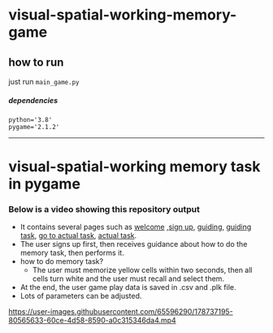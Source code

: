 # visual-spatial-working-memory-game

## how to run
just run `main_game.py`
##### dependencies
    python='3.8'
    pygame='2.1.2'

------   
# visual-spatial-working memory task in pygame
### Below is a video showing this repository output

- It contains several pages such as <ins>welcome</ins>   ,<ins>sign up</ins>, <ins>guiding</ins>, <ins>guiding task</ins>, <ins>go to actual task</ins>, <ins>actual task</ins>. 
- The user signs up first, then receives guidance about how to do the memory task, then performs it.
- how to do memory task?
    - The user must memorize yellow cells within two seconds, then all cells turn white and the user must recall and select them.
- At the end, the user game play data is saved in .csv and .plk file.
- Lots of parameters can be adjusted.




https://user-images.githubusercontent.com/65596290/178737195-80565633-60ce-4d58-8590-a0c315346da4.mp4





